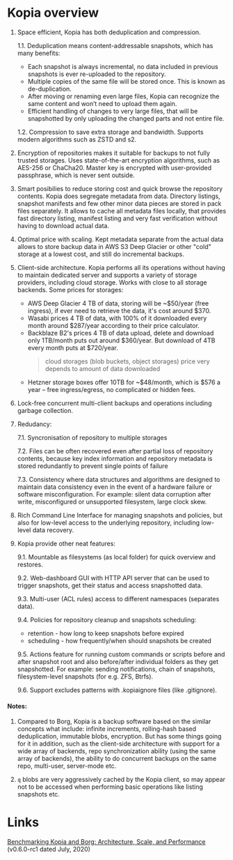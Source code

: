 
# Kopia overview

1. Space efficient, Kopia has both deduplication and compression.

    1.1. Deduplication means content-addressable snapshots, which has many benefits:
    - Each snapshot is always incremental, no data included in previous snapshots is ever re-uploaded to the repository.
    - Multiple copies of the same file will be stored once. This is known as de-duplication.
    - After moving or renaming even large files, Kopia can recognize the same content and won’t need to upload them again.
    - Efficient handling of changes to very large files, that will be snapshotted by only uploading the changed parts and not entire file.

    1.2. Compression to save extra storage and bandwidth. Supports modern algorithms such as ZSTD and s2.

2. Encryption of repositories makes it suitable for backups to not fully trusted storages. Uses state-of-the-art encryption algorithms, such as AES-256 or ChaCha20. Master key is encrypted with user-provided passphrase, which is never sent outside.

3. Smart posibilies to reduce storing cost and quick browse the repository contents. Kopia does segregate metadata from data. Directory listings, snapshot manifests and few other minor data pieces are stored in pack files separately. It allows to cache all metadata files locally, that provides fast directory listing, manifest listing and very fast verification without having to download actual data.

4. Optimal price with scaling. Kept metadata separate from the actual data allows to store backup data in AWS S3 Deep Glacier or other "cold" storage at a lowest cost, and still do incremental backups. 

5. Client-side architecture. Kopia performs all its operations without having to maintain dedicated server and supports a variety of storage providers, including cloud storage. Works with close to all storage backends. Some prices for storages:
    - AWS Deep Glacier 4 TB of data, storing will be ~$50/year (free ingress), if ever need to retrieve the data, it's cost around $370.
    - Wasabi prices 4 TB of data, with 100% of it downloaded every month around $287/year according to their price calculator.
    - Backblaze B2's prices 4 TB of data upload, delete and download only 1TB/month puts out around $360/year. But download of 4TB every month puts at $720/year.
        > cloud storages (blob buckets, object storages) price very depends to amount of data downloaded
    - Hetzner storage boxes offer 10TB for ~$48/month, which is $576 a year – free ingress/egress, no complicated or hidden fees.

6. Lock-free concurrent multi-client backups and operations including garbage collection.

7. Redudancy:

    7.1. Syncronisation of repository to multiple storages

    7.2. Files can be often recovered even after partial loss of repository contents, because key index information and repository metadata is stored redundantly to prevent single points of failure
    
    7.3. Consistency where data structures and algorithms are designed to maintain data consistency even in the event of a hardware failure or software misconfiguration. For example: silent data corruption after write, misconfigured or unsupported filesystem, large clock skew.

8. Rich Command Line Interface for managing snapshots and policies, but also for low-level access to the underlying repository, including low-level data recovery.

9. Kopia provide other neat features:

    9.1. Mountable as filesystems (as local folder) for quick overview and restores.

    9.2. Web-dashboard GUI with HTTP API server that can be used to trigger snapshots, get their status and access snapshotted data.

    9.3. Multi-user (ACL rules) access to different namespaces (separates data).
    
    9.4. Policies for repository cleanup and snapshots scheduling:
    - retention - how long to keep snapshots before expired
    - scheduling - how frequently/when should snapshots be created

    9.5. Actions feature for running custom commands or scripts before and after snapshot root and also before/after individual folders as they get snapshotted. For example: sending notifications, chain of snapshots, filesystem-level snapshots (for e.g. ZFS, Btrfs).

    9.6. Support excludes patterns with .kopiaignore files (like .gitignore).

    


#### Notes: 

1. Compared to Borg, Kopia is a backup software based on the similar concepts what include: infinite increments, rolling-hash based deduplication, immutable blobs, encryption. But has some things going for it in addition, such as the client-side architecture with support for a wide array of backends, repo synchronization ability (using the same array of backends), the ability to do concurrent backups on the same repo, multi-user, server-mode etc.

2. `q` blobs are very aggressively cached by the Kopia client, so may appear not to be accessed when performing basic operations like listing snapshots etc.


# Links
[Benchmarking Kopia and Borg: Architecture, Scale, and Performance](https://www.kasten.io/kubernetes/resources/blog/benchmarking-kopia-architecture-scale-and-performance) (v0.6.0-rc1 dated July, 2020)